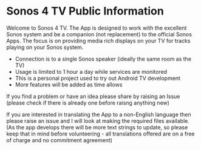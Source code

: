 # Sonos 4 TV Public Information

Welcome to Sonos 4 TV. The App is designed to work with the excellent Sonos system and be a companion (not replacement) to the official Sonos Apps. The focus is on providing media rich displays on your TV for tracks playing on your Sonos system.

* Connection is to a single Sonos speaker (ideally the same room as the TV)
* Usage is limited to 1 hour a day while services are monitored
* This is a personal project used to try out Android TV development
* More features will be added as time allows

If you find a problem or have an idea please share by raising an Issue (please check if there is already one before raisng anything new)

If you are interested in translating the App to a non-English language then please raise an issue and I will look at making the required files available. (As the app develops there will be more text strings to update, so please keep that in mind before volunteering - all translations offered are on a free of charge and no commitment agreement)
